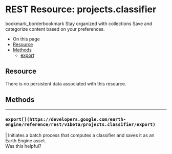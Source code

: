  
#  REST Resource: projects.classifier 
bookmark_borderbookmark Stay organized with collections  Save and categorize content based on your preferences.
  * On this page
  * [Resource](https://developers.google.com/earth-engine/reference/rest/v1beta/projects.classifier#resource)
  * [Methods](https://developers.google.com/earth-engine/reference/rest/v1beta/projects.classifier#methods)
    * [export](https://developers.google.com/earth-engine/reference/rest/v1beta/projects.classifier#export)


## Resource
There is no persistent data associated with this resource.
## Methods  
---  
### `export[](https://developers.google.com/earth-engine/reference/rest/v1beta/projects.classifier/export)`
|  Initiates a batch process that computes a classifier and saves it as an Earth Engine asset.  
Was this helpful?
